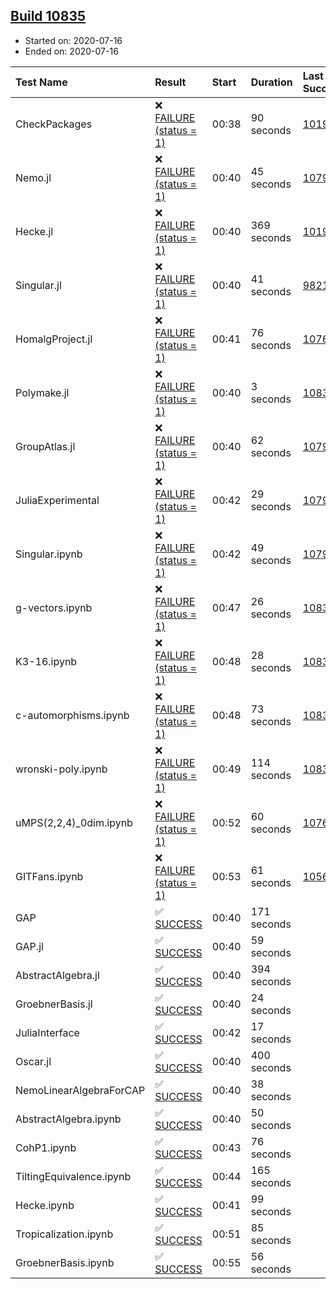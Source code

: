 ## [Build 10835](https://oscarci.mathematik.uni-kl.de/job/oscar/10835/)

* Started on: 2020-07-16
* Ended on: 2020-07-16

| Test Name    | Result | Start | Duration | Last Success | First Failure |
|:-------------|:-------|:------|:---------|:-------------|:--------------|
| CheckPackages | ❌ [FAILURE (status = 1)](https://oscarci.mathematik.uni-kl.de/job/oscar/10835/artifact/logs/build-10835/CheckPackages.log) | 00:38 | 90 seconds | [10197](https://oscarci.mathematik.uni-kl.de/job/oscar/10197/) | [10198](https://oscarci.mathematik.uni-kl.de/job/oscar/10198/) |
| Nemo.jl | ❌ [FAILURE (status = 1)](https://oscarci.mathematik.uni-kl.de/job/oscar/10835/artifact/logs/build-10835/Nemo.jl.log) | 00:40 | 45 seconds | [10790](https://oscarci.mathematik.uni-kl.de/job/oscar/10790/) | [10791](https://oscarci.mathematik.uni-kl.de/job/oscar/10791/) |
| Hecke.jl | ❌ [FAILURE (status = 1)](https://oscarci.mathematik.uni-kl.de/job/oscar/10835/artifact/logs/build-10835/Hecke.jl.log) | 00:40 | 369 seconds | [10197](https://oscarci.mathematik.uni-kl.de/job/oscar/10197/) | [10198](https://oscarci.mathematik.uni-kl.de/job/oscar/10198/) |
| Singular.jl | ❌ [FAILURE (status = 1)](https://oscarci.mathematik.uni-kl.de/job/oscar/10835/artifact/logs/build-10835/Singular.jl.log) | 00:40 | 41 seconds | [9821](https://oscarci.mathematik.uni-kl.de/job/oscar/9821/) | [9822](https://oscarci.mathematik.uni-kl.de/job/oscar/9822/) |
| HomalgProject.jl | ❌ [FAILURE (status = 1)](https://oscarci.mathematik.uni-kl.de/job/oscar/10835/artifact/logs/build-10835/HomalgProject.jl.log) | 00:41 | 76 seconds | [10765](https://oscarci.mathematik.uni-kl.de/job/oscar/10765/) | [10766](https://oscarci.mathematik.uni-kl.de/job/oscar/10766/) |
| Polymake.jl | ❌ [FAILURE (status = 1)](https://oscarci.mathematik.uni-kl.de/job/oscar/10835/artifact/logs/build-10835/Polymake.jl.log) | 00:40 | 3 seconds | [10833](https://oscarci.mathematik.uni-kl.de/job/oscar/10833/) | [10834](https://oscarci.mathematik.uni-kl.de/job/oscar/10834/) |
| GroupAtlas.jl | ❌ [FAILURE (status = 1)](https://oscarci.mathematik.uni-kl.de/job/oscar/10835/artifact/logs/build-10835/GroupAtlas.jl.log) | 00:40 | 62 seconds | [10790](https://oscarci.mathematik.uni-kl.de/job/oscar/10790/) | [10791](https://oscarci.mathematik.uni-kl.de/job/oscar/10791/) |
| JuliaExperimental | ❌ [FAILURE (status = 1)](https://oscarci.mathematik.uni-kl.de/job/oscar/10835/artifact/logs/build-10835/JuliaExperimental.log) | 00:42 | 29 seconds | [10790](https://oscarci.mathematik.uni-kl.de/job/oscar/10790/) | [10791](https://oscarci.mathematik.uni-kl.de/job/oscar/10791/) |
| Singular.ipynb | ❌ [FAILURE (status = 1)](https://oscarci.mathematik.uni-kl.de/job/oscar/10835/artifact/logs/build-10835/Singular.ipynb.log) | 00:42 | 49 seconds | [10790](https://oscarci.mathematik.uni-kl.de/job/oscar/10790/) | [10791](https://oscarci.mathematik.uni-kl.de/job/oscar/10791/) |
| g-vectors.ipynb | ❌ [FAILURE (status = 1)](https://oscarci.mathematik.uni-kl.de/job/oscar/10835/artifact/logs/build-10835/g-vectors.ipynb.log) | 00:47 | 26 seconds | [10833](https://oscarci.mathematik.uni-kl.de/job/oscar/10833/) | [10834](https://oscarci.mathematik.uni-kl.de/job/oscar/10834/) |
| K3-16.ipynb | ❌ [FAILURE (status = 1)](https://oscarci.mathematik.uni-kl.de/job/oscar/10835/artifact/logs/build-10835/K3-16.ipynb.log) | 00:48 | 28 seconds | [10833](https://oscarci.mathematik.uni-kl.de/job/oscar/10833/) | [10834](https://oscarci.mathematik.uni-kl.de/job/oscar/10834/) |
| c-automorphisms.ipynb | ❌ [FAILURE (status = 1)](https://oscarci.mathematik.uni-kl.de/job/oscar/10835/artifact/logs/build-10835/c-automorphisms.ipynb.log) | 00:48 | 73 seconds | [10832](https://oscarci.mathematik.uni-kl.de/job/oscar/10832/) | [10833](https://oscarci.mathematik.uni-kl.de/job/oscar/10833/) |
| wronski-poly.ipynb | ❌ [FAILURE (status = 1)](https://oscarci.mathematik.uni-kl.de/job/oscar/10835/artifact/logs/build-10835/wronski-poly.ipynb.log) | 00:49 | 114 seconds | [10832](https://oscarci.mathematik.uni-kl.de/job/oscar/10832/) | [10833](https://oscarci.mathematik.uni-kl.de/job/oscar/10833/) |
| uMPS(2,2,4)_0dim.ipynb | ❌ [FAILURE (status = 1)](https://oscarci.mathematik.uni-kl.de/job/oscar/10835/artifact/logs/build-10835/uMPS-2-2-4-_0dim.ipynb.log) | 00:52 | 60 seconds | [10765](https://oscarci.mathematik.uni-kl.de/job/oscar/10765/) | [10766](https://oscarci.mathematik.uni-kl.de/job/oscar/10766/) |
| GITFans.ipynb | ❌ [FAILURE (status = 1)](https://oscarci.mathematik.uni-kl.de/job/oscar/10835/artifact/logs/build-10835/GITFans.ipynb.log) | 00:53 | 61 seconds | [10566](https://oscarci.mathematik.uni-kl.de/job/oscar/10566/) | [10567](https://oscarci.mathematik.uni-kl.de/job/oscar/10567/) |
| GAP | ✅ [SUCCESS](https://oscarci.mathematik.uni-kl.de/job/oscar/10835/artifact/logs/build-10835/GAP.log) | 00:40 | 171 seconds |  |  |
| GAP.jl | ✅ [SUCCESS](https://oscarci.mathematik.uni-kl.de/job/oscar/10835/artifact/logs/build-10835/GAP.jl.log) | 00:40 | 59 seconds |  |  |
| AbstractAlgebra.jl | ✅ [SUCCESS](https://oscarci.mathematik.uni-kl.de/job/oscar/10835/artifact/logs/build-10835/AbstractAlgebra.jl.log) | 00:40 | 394 seconds |  |  |
| GroebnerBasis.jl | ✅ [SUCCESS](https://oscarci.mathematik.uni-kl.de/job/oscar/10835/artifact/logs/build-10835/GroebnerBasis.jl.log) | 00:40 | 24 seconds |  |  |
| JuliaInterface | ✅ [SUCCESS](https://oscarci.mathematik.uni-kl.de/job/oscar/10835/artifact/logs/build-10835/JuliaInterface.log) | 00:42 | 17 seconds |  |  |
| Oscar.jl | ✅ [SUCCESS](https://oscarci.mathematik.uni-kl.de/job/oscar/10835/artifact/logs/build-10835/Oscar.jl.log) | 00:40 | 400 seconds |  |  |
| NemoLinearAlgebraForCAP | ✅ [SUCCESS](https://oscarci.mathematik.uni-kl.de/job/oscar/10835/artifact/logs/build-10835/NemoLinearAlgebraForCAP.log) | 00:40 | 38 seconds |  |  |
| AbstractAlgebra.ipynb | ✅ [SUCCESS](https://oscarci.mathematik.uni-kl.de/job/oscar/10835/artifact/logs/build-10835/AbstractAlgebra.ipynb.log) | 00:40 | 50 seconds |  |  |
| CohP1.ipynb | ✅ [SUCCESS](https://oscarci.mathematik.uni-kl.de/job/oscar/10835/artifact/logs/build-10835/CohP1.ipynb.log) | 00:43 | 76 seconds |  |  |
| TiltingEquivalence.ipynb | ✅ [SUCCESS](https://oscarci.mathematik.uni-kl.de/job/oscar/10835/artifact/logs/build-10835/TiltingEquivalence.ipynb.log) | 00:44 | 165 seconds |  |  |
| Hecke.ipynb | ✅ [SUCCESS](https://oscarci.mathematik.uni-kl.de/job/oscar/10835/artifact/logs/build-10835/Hecke.ipynb.log) | 00:41 | 99 seconds |  |  |
| Tropicalization.ipynb | ✅ [SUCCESS](https://oscarci.mathematik.uni-kl.de/job/oscar/10835/artifact/logs/build-10835/Tropicalization.ipynb.log) | 00:51 | 85 seconds |  |  |
| GroebnerBasis.ipynb | ✅ [SUCCESS](https://oscarci.mathematik.uni-kl.de/job/oscar/10835/artifact/logs/build-10835/GroebnerBasis.ipynb.log) | 00:55 | 56 seconds |  |  |
